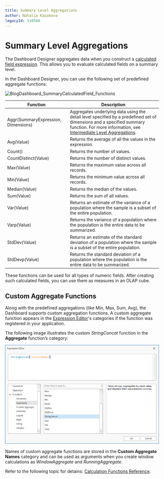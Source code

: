 ```yaml
---
title: Summary Level Aggregations
author: Natalia Kazakova
legacyId: 116588
---
```

# Summary Level Aggregations
The Dashboard Designer aggregates data when you construct a [calculated field expression](../../work-with-data/creating-calculated-fields.md). This allows you to evaluate calculated fields on a summary level.

In the Dashboard Designer, you can use the following set of predefined aggregate functions:

![BlogDashboard_SummaryCalculatedField_Functions](../../../../images/img118142.png)

| Function | Description |
|---|---|
| Aggr(SummaryExpression, Dimensions) | Aggregates underlying data using the detail level specified by a predefined set of dimensions and a specified summary function. For more information, see [Intermediate Level Aggregations](intermediate-level-aggregations.md). |
| Avg(Value) | Returns the average of all the values in the expression. |
| Count() | Returns the number of values. |
| CountDistinct(Value) | Returns the number of distinct values. |
| Max(Value) | Returns the maximum value across all records. |
| Min(Value) | Returns the minimum value across all records. |
| Median(Value) | Returns the median of the values. |
| Sum(Value) | Returns the sum of all values. |
| Var(Value) | Returns an estimate of the variance of a population where the sample is a subset of the entire population. |
| Varp(Value) | Returns the variance of a population where the population is the entire data to be summarized. |
| StdDev(Value) | Returns an estimate of the standard deviation of a population where the sample is a subset of the entire population. |
| StdDevp(Value) | Returns the standard deviation of a population where the population is the entire data to be summarized. |

These functions can be used for all types of numeric fields. After creating such calculated fields, you can use them as measures in an OLAP cube.

## Custom Aggregate Functions

Along with the predefined aggregations (like Min, Max, Sum, Avg), the Dashboard supports custom aggregation functions. A custom aggregate function appears in the [Expression Editor](../../../../../interface-elements-for-desktop/articles/expression-editor.md)'s categories if the function was registered in your application.

The following image illustrates the custom _StringConcat_ function in the **Aggregate** function’s category:

![win-custom-aggr-function-in-expression-editor](../../../../images/win-custom-aggr-function-in-expression-editor.png)

Names of custom aggregate functions are stored in the **Custom Aggregate Names** category and can be used as arguments when you create window calculations as _WindowAggregate_ and _RunningAggregate_.

Refer to the following topic for detains: [Calculation Functions Reference](../window-calculations/calculation-functions-reference.md).

